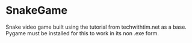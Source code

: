 # SnakeGame
Snake video game built using the tutorial from techwithtim.net as a base.
Pygame must be installed for this to work in its non .exe form.
